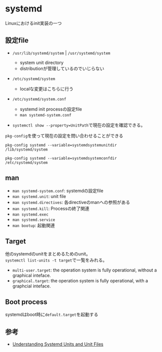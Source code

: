 # systemd

Linuxにおけるinit実装の一つ

## 設定file

* `/usr/lib/systemd/system` | `/usr/systemd/system`
  * system unit directory
  * distributionが管理しているのでいじらない
* `/etc/systemd/system`
  * localな変更はこちらに行う
* `/etc/systemd/system.conf`
  * systemd init processの設定file
  * `man systemd-system.conf`

* `systemctl show --property=UnitPath`で現在の設定を確認できる。

`pkg-config`を使って現在の設定を問い合わせることができる

```shell
pkg-config systemd --variable=systemdsystemunitdir
/lib/systemd/system

pkg-config systemd --variable=systemdsystemconfdir
/etc/systemd/system
```

## man

* `man systemd-system.conf`: systemdの設定file
* `man systemd.unit`: unit file
* `man systemd.directives`: 各directiveのmanへの参照がある
* `man systemd.kill`: Processの終了関連
* `man systemd.exec`
* `man systemd.service`
* `man bootup`: 起動関連

## Target

他のsystemdのunitをまとめるためのunit。  
`systemctl list-units -t target`で一覧をみれる。

* `multi-user.target`: the operation system is fully operational, without a graphical inteface.
* `graphical.target`: the operation system is fully operational, with a graphcial inteface.

## Boot process

systemdはboot時に`default.target`を起動する


## 参考

* [Understanding Systemd Units and Unit Files](https://www.digitalocean.com/community/tutorials/understanding-systemd-units-and-unit-files)